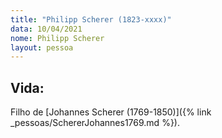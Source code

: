 ```yaml
---
title: "Philipp Scherer (1823-xxxx)"
data: 10/04/2021
nome: Philipp Scherer
layout: pessoa
---
```


## Vida:

Filho de [Johannes Scherer (1769-1850)]({% link _pessoas/SchererJohannes1769.md %}).

